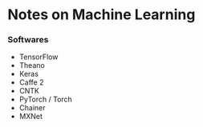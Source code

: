 # Notes on Machine Learning 

### Softwares

* TensorFlow
* Theano
* Keras
* Caffe 2
* CNTK
* PyTorch / Torch
* Chainer
* MXNet
